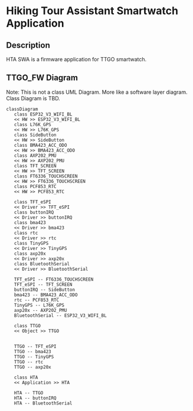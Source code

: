 # Hiking Tour Assistant Smartwatch Application

## Description

HTA SWA is a firmware application for TTGO smartwatch.

## TTGO_FW Diagram

Note: This is not a class UML Diagram. More like a software layer diagram. Class Diagram is TBD.

```mermaid
classDiagram
   class ESP32_V3_WIFI_BL
   << HW >> ESP32_V3_WIFI_BL
   class L76K_GPS
   << HW >> L76K_GPS
   class SideButton
   << HW >> SideButton
   class BMA423_ACC_ODO
   << HW >> BMA423_ACC_ODO
   class AXP202_PMU
   << HW >> AXP202_PMU
   class TFT_SCREEN
   << HW >> TFT_SCREEN
   class FT6336_TOUCHSCREEN
   << HW >> FT6336_TOUCHSCREEN
   class PCF853_RTC
   << HW >> PCF853_RTC

   class TFT_eSPI
   << Driver >> TFT_eSPI
   class buttonIRQ
   << Driver >> buttonIRQ
   class bma423
   << Driver >> bma423
   class rtc
   << Driver >> rtc
   class TinyGPS
   << Driver >> TinyGPS
   class axp20x
   << Driver >> axp20x
   class BluetoothSerial
   << Driver >> BluetoothSerial

   TFT_eSPI -- FT6336_TOUCHSCREEN
   TFT_eSPI -- TFT_SCREEN
   buttonIRQ -- SideButton
   bma423 -- BMA423_ACC_ODO
   rtc -- PCF853_RTC
   TinyGPS -- L76K_GPS
   axp20x -- AXP202_PMU
   BluetoothSerial -- ESP32_V3_WIFI_BL

   class TTGO
   << Object >> TTGO


   TTGO -- TFT_eSPI
   TTGO -- bma423
   TTGO -- TinyGPS
   TTGO -- rtc
   TTGO -- axp20x

   class HTA 
   << Application >> HTA

   HTA -- TTGO
   HTA -- buttonIRQ
   HTA -- BluetoothSerial
```